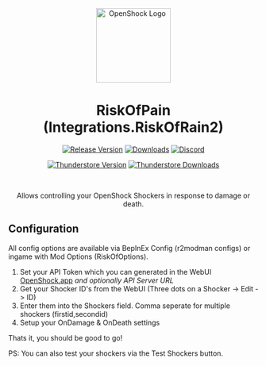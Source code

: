 <center><div align="center">

<img alt="OpenShock Logo" height="150px" width="150px" src="https://openshock.org/IconSlowSpin.svg" />

<h1><b>RiskOfPain (Integrations.RiskOfRain2)</b></h1>

[![Release Version](https://img.shields.io/github/v/release/OpenShock/Integrations.RiskOfRain2?style=for-the-badge&color=e14a6d)](https://github.com/OpenShock/Integrations.RiskOfRain2/releases/latest)
[![Downloads](https://img.shields.io/github/downloads/OpenShock/Integrations.RiskOfRain2/total?style=for-the-badge&color=e14a6d)](https://github.com/OpenShock/Integrations.RiskOfRain2/releases/latest)
[![Discord](https://img.shields.io/discord/1078124408775901204?style=for-the-badge&color=e14a6d&label=OpenShock%20Discord&logo=discord)](https://openshock.net/discord)

[![Thunderstore Version](https://img.shields.io/thunderstore/v/OpenShock/RiskOfPain?style=for-the-badge&color=e14a6d&logo=thunderstore)](https://thunderstore.io/package/OpenShock/RiskOfPain/)
[![Thunderstore Downloads](https://img.shields.io/thunderstore/dt/OpenShock/RiskOfPain?style=for-the-badge&color=e14a6d&label=Downloads&logo=thunderstore)](https://thunderstore.io/package/OpenShock/RiskOfPain/)

<br>

Allows controlling your OpenShock Shockers in response to damage or death.

</div></center>

## Configuration

All config options are available via BepInEx Config (r2modman configs) or ingame with Mod Options (RiskOfOptions).

1. Set your API Token which you can generated in the WebUI [OpenShock.app](https://next.openshock.app/settings/api-tokens) *and optionally API Server URL*
2. Get your Shocker ID's from the WebUI (Three dots on a Shocker -> Edit -> ID)
3. Enter them into the Shockers field. Comma seperate for multiple shockers (firstid,secondid)
4. Setup your OnDamage & OnDeath settings

Thats it, you should be good to go!

PS: You can also test your shockers via the Test Shockers button.
